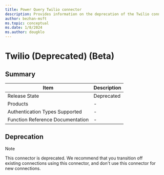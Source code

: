 ```yaml
---
title: Power Query Twilio connector
description: Provides information on the deprecation of the Twilio connector.
author: bezhan-msft
ms.topic: conceptual
ms.date: 1/8/2024
ms.author: dougklo
---
```


# Twilio (Deprecated) (Beta)

## Summary

| Item | Description |
| ---- | ----------- |
| Release State | Deprecated |
| Products | - |
| Authentication Types Supported | - |
| Function Reference Documentation | - |

## Deprecation

> [!NOTE]
> This connector is deprecated. We recommend that you transition off existing connections using this connector, and don't use this connector for new connections.
